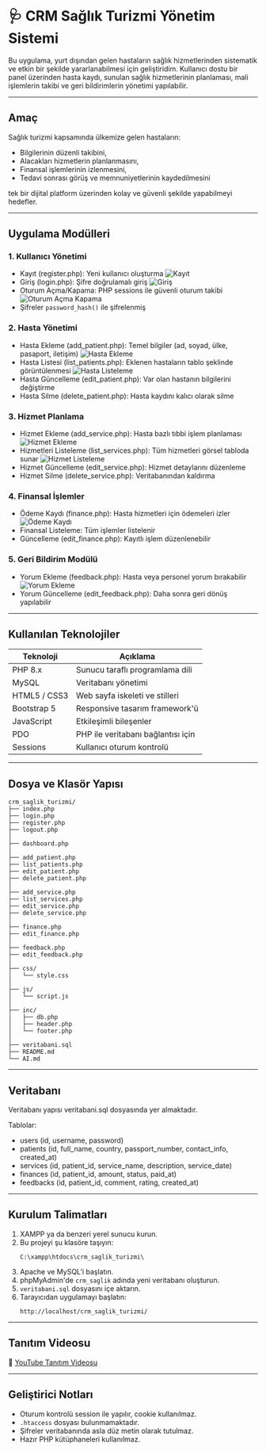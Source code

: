 # 🩺 CRM Sağlık Turizmi Yönetim Sistemi

Bu uygulama, yurt dışından gelen hastaların sağlık hizmetlerinden sistematik ve etkin bir şekilde yararlanabilmesi için geliştiridim. Kullanıcı dostu bir panel üzerinden hasta kaydı, sunulan sağlık hizmetlerinin planlaması, mali işlemlerin takibi ve geri bildirimlerin yönetimi yapılabilir.

---

## Amaç

Sağlık turizmi kapsamında ülkemize gelen hastaların:

- Bilgilerinin düzenli takibini,
- Alacakları hizmetlerin planlanmasını,
- Finansal işlemlerinin izlenmesini,
- Tedavi sonrası görüş ve memnuniyetlerinin kaydedilmesini

tek bir dijital platform üzerinden kolay ve güvenli şekilde yapabilmeyi hedefler.

---

## Uygulama Modülleri

### 1. Kullanıcı Yönetimi
- Kayıt (register.php): Yeni kullanıcı oluşturma
  ![Kayıt](kayit.PNG)
- Giriş (login.php): Şifre doğrulamalı giriş
  ![Giriş](Giris.PNG)
- Oturum Açma/Kapama: PHP sessions ile güvenli oturum takibi
  ![Oturum Açma Kapama](anaSayfa.PNG)
- Şifreler `password_hash()` ile şifrelenmiş

### 2. Hasta Yönetimi
- Hasta Ekleme (add_patient.php): Temel bilgiler (ad, soyad, ülke, pasaport, iletişim)
  ![Hasta Ekleme](hastaEkleme.PNG)
- Hasta Listesi (list_patients.php): Eklenen hastaların tablo şeklinde görüntülenmesi
  ![Hasta Listeleme](hastaListeleme.PNG)
- Hasta Güncelleme (edit_patient.php): Var olan hastanın bilgilerini değiştirme
- Hasta Silme (delete_patient.php): Hasta kaydını kalıcı olarak silme

### 3. Hizmet Planlama
- Hizmet Ekleme (add_service.php): Hasta bazlı tıbbi işlem planlaması
  ![Hizmet Ekleme](hizmetEkleme.PNG)
- Hizmetleri Listeleme (list_services.php): Tüm hizmetleri görsel tabloda sunar
  ![Hizmet Listeleme](hizmetListeleme.PNG)
- Hizmet Güncelleme (edit_service.php): Hizmet detaylarını düzenleme
- Hizmet Silme (delete_service.php): Veritabanından kaldırma

### 4. Finansal İşlemler
- Ödeme Kaydı (finance.php): Hasta hizmetleri için ödemeleri izler
  ![Ödeme Kaydı](odemeKaydi.PNG)
- Finansal Listeleme: Tüm işlemler listelenir
- Güncelleme (edit_finance.php): Kayıtlı işlem düzenlenebilir

### 5. Geri Bildirim Modülü
- Yorum Ekleme (feedback.php): Hasta veya personel yorum bırakabilir
  ![Yorum Ekleme](yorumEkleme.PNG)
- Yorum Güncelleme (edit_feedback.php): Daha sonra geri dönüş yapılabilir

---

## Kullanılan Teknolojiler

| Teknoloji      | Açıklama                               |
|----------------|----------------------------------------|
| PHP 8.x        | Sunucu taraflı programlama dili        |
| MySQL          | Veritabanı yönetimi                    |
| HTML5 / CSS3   | Web sayfa iskeleti ve stilleri         |
| Bootstrap 5    | Responsive tasarım framework'ü         |
| JavaScript     | Etkileşimli bileşenler                 |
| PDO            | PHP ile veritabanı bağlantısı için     |
| Sessions       | Kullanıcı oturum kontrolü              |

---

## Dosya ve Klasör Yapısı

```
crm_saglik_turizmi/
├── index.php
├── login.php
├── register.php
├── logout.php
│
├── dashboard.php
│
├── add_patient.php
├── list_patients.php
├── edit_patient.php
├── delete_patient.php
│
├── add_service.php
├── list_services.php
├── edit_service.php
├── delete_service.php
│
├── finance.php
├── edit_finance.php
│
├── feedback.php
├── edit_feedback.php
│
├── css/
│   └── style.css
│
├── js/
│   └── script.js
│
├── inc/
│   ├── db.php
│   ├── header.php
│   └── footer.php
│
├── veritabani.sql
├── README.md
└── AI.md
```

---

## Veritabanı

Veritabanı yapısı veritabani.sql dosyasında yer almaktadır.

Tablolar:

- users (id, username, password)
- patients (id, full_name, country, passport_number, contact_info, created_at)
- services (id, patient_id, service_name, description, service_date)
- finances (id, patient_id, amount, status, paid_at)
- feedbacks (id, patient_id, comment, rating, created_at)

---

## Kurulum Talimatları

1. XAMPP ya da benzeri yerel sunucu kurun.
2. Bu projeyi şu klasöre taşıyın:
   ```
   C:\xampp\htdocs\crm_saglik_turizmi\
   ```
3. Apache ve MySQL’i başlatın.
4. phpMyAdmin'de `crm_saglik` adında yeni veritabanı oluşturun.
5. `veritabani.sql` dosyasını içe aktarın.
6. Tarayıcıdan uygulamayı başlatın:
   ```
   http://localhost/crm_saglik_turizmi/
   ```

---

## Tanıtım Videosu

🎥 [YouTube Tanıtım Videosu](https://youtu.be/qHOyQQmfemw)

---

## Geliştirici Notları

- Oturum kontrolü session ile yapılır, cookie kullanılmaz.
- `.htaccess` dosyası bulunmamaktadır.
- Şifreler veritabanında asla düz metin olarak tutulmaz.
- Hazır PHP kütüphaneleri kullanılmaz.

